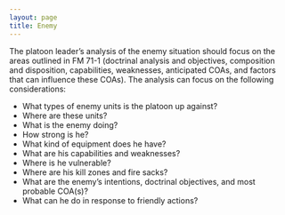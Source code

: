 ```yaml
---
layout: page
title: Enemy
---
```


The platoon leader’s analysis of the enemy situation should focus on the areas outlined in FM 71-1 (doctrinal analysis and objectives, composition and disposition, capabilities, weaknesses, anticipated COAs, and factors that can influence these COAs). The analysis can focus on the following considerations:

+ What types of enemy units is the platoon up against?
+ Where are these units?
+ What is the enemy doing?
+ How strong is he?
+ What kind of equipment does he have?
+ What are his capabilities and weaknesses?
+ Where is he vulnerable?
+ Where are his kill zones and fire sacks?
+ What are the enemy’s intentions, doctrinal objectives, and most probable COA(s)?
+ What can he do in response to friendly actions?
